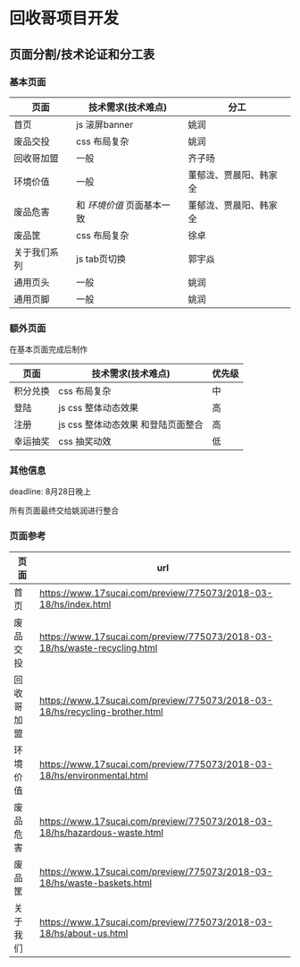 # 回收哥项目开发

## 页面分割/技术论证和分工表

### 基本页面

页面|技术需求(技术难点)|分工
-|-|-
首页|js 滚屏banner|姚润
废品交投|css 布局复杂|姚润
回收哥加盟|一般|齐子旸
环境价值|一般|董郁泷、贾晨阳、韩家全
废品危害|和 *环境价值* 页面基本一致|董郁泷、贾晨阳、韩家全
废品筐|css 布局复杂|徐卓
关于我们系列|js tab页切换|郭宇焱
通用页头|一般|姚润
通用页脚|一般|姚润

### 额外页面

在基本页面完成后制作

页面|技术需求(技术难点)|优先级
-|-|-
积分兑换|css 布局复杂|中
登陆|js css 整体动态效果|高
注册|js css 整体动态效果 和登陆页面整合|高
幸运抽奖|css 抽奖动效|低

### 其他信息

deadline: 8月28日晚上

所有页面最终交给姚润进行整合

### 页面参考

页面|url
-|-
首页|https://www.17sucai.com/preview/775073/2018-03-18/hs/index.html
废品交投|https://www.17sucai.com/preview/775073/2018-03-18/hs/waste-recycling.html
回收哥加盟|https://www.17sucai.com/preview/775073/2018-03-18/hs/recycling-brother.html
环境价值|https://www.17sucai.com/preview/775073/2018-03-18/hs/environmental.html
废品危害|https://www.17sucai.com/preview/775073/2018-03-18/hs/hazardous-waste.html
废品筐|https://www.17sucai.com/preview/775073/2018-03-18/hs/waste-baskets.html
关于我们|https://www.17sucai.com/preview/775073/2018-03-18/hs/about-us.html


